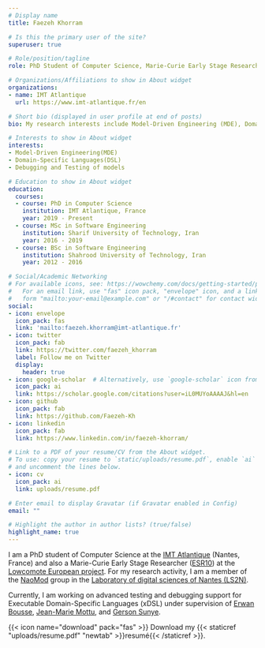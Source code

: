```yaml
---
# Display name
title: Faezeh Khorram

# Is this the primary user of the site?
superuser: true

# Role/position/tagline
role: PhD Student of Computer Science, Marie-Curie Early Stage Researcher (Lowcomote project)

# Organizations/Affiliations to show in About widget
organizations:
- name: IMT Atlantique
  url: https://www.imt-atlantique.fr/en

# Short bio (displayed in user profile at end of posts)
bio: My research interests include Model-Driven Engineering (MDE), Domain-Specific Languages(DSL) and Debugging and Testing of models.

# Interests to show in About widget
interests:
- Model-Driven Engineering(MDE)
- Domain-Specific Languages(DSL)
- Debugging and Testing of models

# Education to show in About widget
education:
  courses:
  - course: PhD in Computer Science
    institution: IMT Atlantique, France
    year: 2019 - Present
  - course: MSc in Software Engineering
    institution: Sharif University of Technology, Iran
    year: 2016 - 2019
  - course: BSc in Software Engineering
    institution: Shahrood University of Technology, Iran
    year: 2012 - 2016

# Social/Academic Networking
# For available icons, see: https://wowchemy.com/docs/getting-started/page-builder/#icons
#   For an email link, use "fas" icon pack, "envelope" icon, and a link in the
#   form "mailto:your-email@example.com" or "/#contact" for contact widget.
social:
- icon: envelope
  icon_pack: fas
  link: 'mailto:faezeh.khorram@imt-atlantique.fr'
- icon: twitter
  icon_pack: fab
  link: https://twitter.com/faezeh_khorram
  label: Follow me on Twitter
  display:
    header: true
- icon: google-scholar  # Alternatively, use `google-scholar` icon from `ai` icon pack
  icon_pack: ai
  link: https://scholar.google.com/citations?user=iL0MUYoAAAAJ&hl=en
- icon: github
  icon_pack: fab
  link: https://github.com/Faezeh-Kh
- icon: linkedin
  icon_pack: fab
  link: https://www.linkedin.com/in/faezeh-khorram/

# Link to a PDF of your resume/CV from the About widget.
# To use: copy your resume to `static/uploads/resume.pdf`, enable `ai` icons in `params.toml`,
# and uncomment the lines below.
- icon: cv
  icon_pack: ai
  link: uploads/resume.pdf

# Enter email to display Gravatar (if Gravatar enabled in Config)
email: ""

# Highlight the author in author lists? (true/false)
highlight_name: true
---
```


I am a PhD student of Computer Science at the [IMT Atlantique](https://www.imt-atlantique.fr/en) (Nantes, France) and 
also a Marie-Curie Early Stage Researcher ([ESR10](https://www.lowcomote.eu/esr/10/)) at the [Lowcomote European project](https://www.lowcomote.eu/).
For my research activity, I am a member of the [NaoMod](https://naomod.github.io/) group 
in the [Laboratory of digital sciences of Nantes (LS2N)](https://www.ls2n.fr/?lang=en).

Currently, I am working on advanced testing and debugging support for Executable Domain-Specific Languages (xDSL)
under supervision of [Erwan Bousse](https://bousse-e.univ-nantes.io/), [Jean-Marie Mottu](http://pagesperso.ls2n.fr/~mottu-jm/welcome-en.html), and [Gerson Sunye](https://sunye.github.io/).

{{< icon name="download" pack="fas" >}} Download my {{< staticref "uploads/resume.pdf" "newtab" >}}resumé{{< /staticref >}}.
